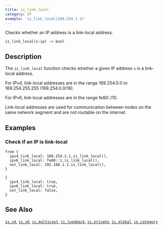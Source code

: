 ```yaml
---
title: is_link_local
category: IP
example: 'is_link_local(169.254.1.1)'
---
```


Checks whether an IP address is a link-local address.

```tql
is_link_local(x:ip) -> bool
```

## Description

The `is_link_local` function checks whether a given IP address `x` is a
link-local address.

For IPv4, link-local addresses are in the range 169.254.0.0 to 169.254.255.255
(169.254.0.0/16).

For IPv6, link-local addresses are in the range fe80::/10.

Link-local addresses are used for communication between nodes on the same
network segment and are not routable on the internet.

## Examples

### Check if an IP is link-local

```tql
from {
  ipv4_link_local: 169.254.1.1.is_link_local(),
  ipv6_link_local: fe80::1.is_link_local(),
  not_link_local: 192.168.1.1.is_link_local(),
}
```

```tql
{
  ipv4_link_local: true,
  ipv6_link_local: true,
  not_link_local: false,
}
```

## See Also

[`is_v4`](/reference/functions/is_v4),
[`is_v6`](/reference/functions/is_v6),
[`is_multicast`](/reference/functions/is_multicast),
[`is_loopback`](/reference/functions/is_loopback),
[`is_private`](/reference/functions/is_private),
[`is_global`](/reference/functions/is_global),
[`ip_category`](/reference/functions/ip_category)